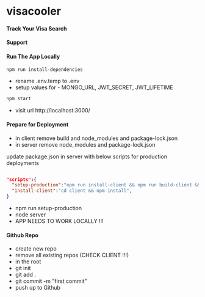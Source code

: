 # visacooler

#### Track Your Visa Search

#### Support

#### Run The App Locally

```sh
npm run install-dependencies
```

- rename .env.temp to .env
- setup values for - MONGO_URL, JWT_SECRET, JWT_LIFETIME

```sh
npm start
```

- visit url http://localhost:3000/


#### Prepare for Deployment

- in client remove build and node_modules and package-lock.json
- in server remove node_modules and package-lock.json

update package.json in server with below scripts for production deployments

```json

"scripts":{
  "setup-production":"npm run install-client && npm run build-client && npm install",
  "install-client":"cd client && npm install",
}

```
- npm run setup-production
- node server
- APP NEEDS TO WORK LOCALLY !!!

#### Github Repo

- create new repo
- remove all existing repos (CHECK CLIENT !!!)
- in the root
- git init
- git add .
- git commit -m "first commit"
- push up to Github
